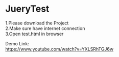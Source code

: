 # JueryTest
1.Please download the Project<br/>
2.Make sure have internet connection<br/>
3.Open test.html in browser<br/>

Demo Link:<br/>
https://www.youtube.com/watch?v=YXLSRhTGJ6w
